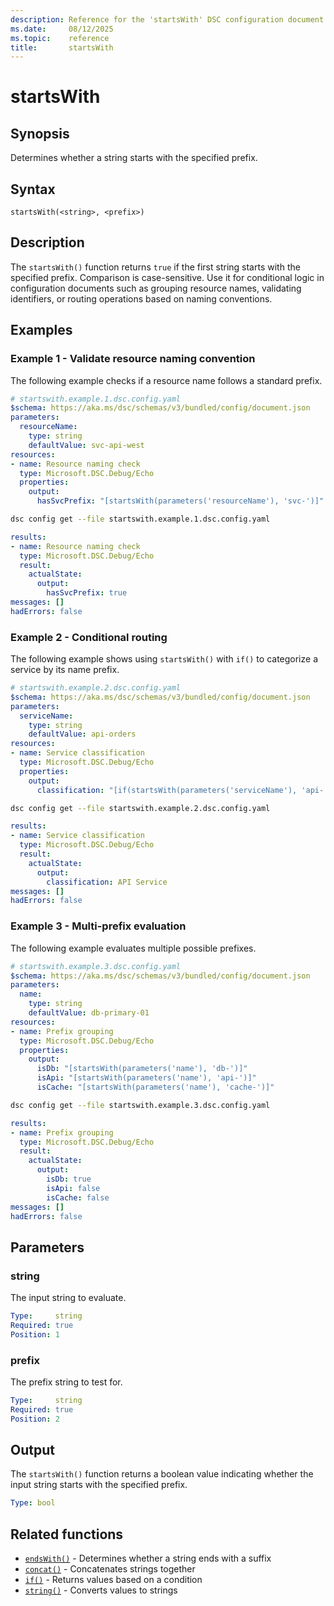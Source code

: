 ```yaml
---
description: Reference for the 'startsWith' DSC configuration document function
ms.date:     08/12/2025
ms.topic:    reference
title:       startsWith
---
```


# startsWith

## Synopsis

Determines whether a string starts with the specified prefix.

## Syntax

```Syntax
startsWith(<string>, <prefix>)
```

## Description

The `startsWith()` function returns `true` if the first string starts with the
specified prefix. Comparison is case-sensitive. Use it for conditional logic in
configuration documents such as grouping resource names, validating identifiers,
or routing operations based on naming conventions.

## Examples

### Example 1 - Validate resource naming convention

The following example checks if a resource name follows a standard prefix.

```yaml
# startswith.example.1.dsc.config.yaml
$schema: https://aka.ms/dsc/schemas/v3/bundled/config/document.json
parameters:
  resourceName:
    type: string
    defaultValue: svc-api-west
resources:
- name: Resource naming check
  type: Microsoft.DSC.Debug/Echo
  properties:
    output:
      hasSvcPrefix: "[startsWith(parameters('resourceName'), 'svc-')]"
```

```bash
dsc config get --file startswith.example.1.dsc.config.yaml
```

```yaml
results:
- name: Resource naming check
  type: Microsoft.DSC.Debug/Echo
  result:
    actualState:
      output:
        hasSvcPrefix: true
messages: []
hadErrors: false
```

### Example 2 - Conditional routing

The following example shows using `startsWith()` with `if()` to categorize a
service by its name prefix.

```yaml
# startswith.example.2.dsc.config.yaml
$schema: https://aka.ms/dsc/schemas/v3/bundled/config/document.json
parameters:
  serviceName:
    type: string
    defaultValue: api-orders
resources:
- name: Service classification
  type: Microsoft.DSC.Debug/Echo
  properties:
    output:
      classification: "[if(startsWith(parameters('serviceName'), 'api-'), 'API Service', 'Other Service')]"
```

```bash
dsc config get --file startswith.example.2.dsc.config.yaml
```

```yaml
results:
- name: Service classification
  type: Microsoft.DSC.Debug/Echo
  result:
    actualState:
      output:
        classification: API Service
messages: []
hadErrors: false
```

### Example 3 - Multi-prefix evaluation

The following example evaluates multiple possible prefixes.

```yaml
# startswith.example.3.dsc.config.yaml
$schema: https://aka.ms/dsc/schemas/v3/bundled/config/document.json
parameters:
  name:
    type: string
    defaultValue: db-primary-01
resources:
- name: Prefix grouping
  type: Microsoft.DSC.Debug/Echo
  properties:
    output:
      isDb: "[startsWith(parameters('name'), 'db-')]"
      isApi: "[startsWith(parameters('name'), 'api-')]"
      isCache: "[startsWith(parameters('name'), 'cache-')]"
```

```bash
dsc config get --file startswith.example.3.dsc.config.yaml
```

```yaml
results:
- name: Prefix grouping
  type: Microsoft.DSC.Debug/Echo
  result:
    actualState:
      output:
        isDb: true
        isApi: false
        isCache: false
messages: []
hadErrors: false
```

## Parameters

### string

The input string to evaluate.

```yaml
Type:     string
Required: true
Position: 1
```

### prefix

The prefix string to test for.

```yaml
Type:     string
Required: true
Position: 2
```

## Output

The `startsWith()` function returns a boolean value indicating whether the
input string starts with the specified prefix.

```yaml
Type: bool
```

## Related functions

- [`endsWith()`][00] - Determines whether a string ends with a suffix
- [`concat()`][01] - Concatenates strings together
- [`if()`][02] - Returns values based on a condition
- [`string()`][03] - Converts values to strings

<!-- Link reference definitions -->
[00]: ./endsWith.md
[01]: ./concat.md
[02]: ./if.md
[03]: ./string.md
